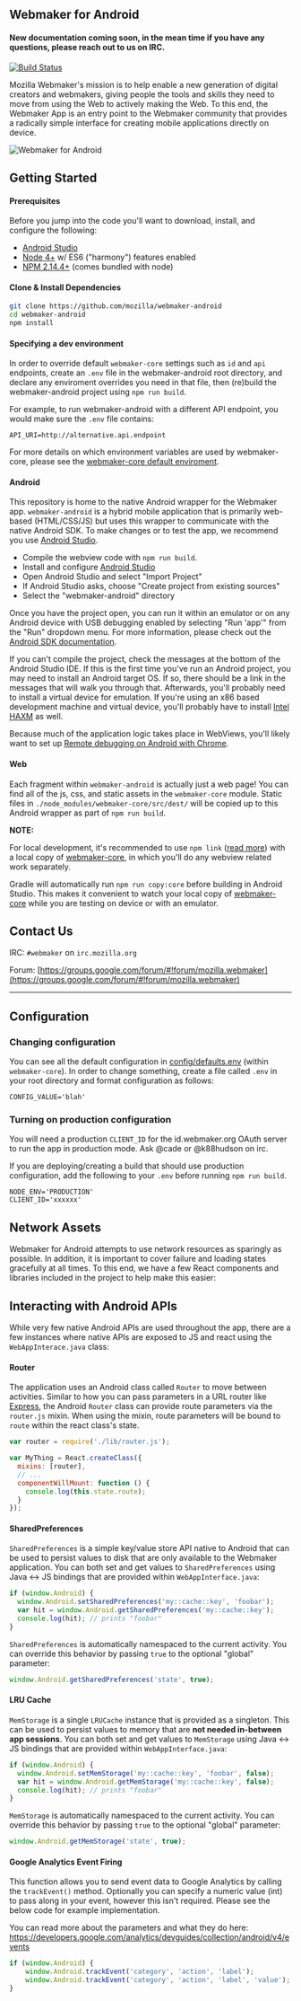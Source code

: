 ## Webmaker for Android

#### New documentation coming soon, in the mean time if you have any questions, please reach out to us on IRC.

[![Build Status](https://travis-ci.org/mozilla/webmaker-android.svg?branch=develop)](https://travis-ci.org/mozilla/webmaker-android)

Mozilla Webmaker's mission is to help enable a new generation of digital creators and webmakers, giving people the tools and skills they need to move from using the Web to actively making the Web. To this end, the Webmaker App is an entry point to the Webmaker community that provides a radically simple interface for creating mobile applications directly on device.

![Webmaker for Android](https://cloud.githubusercontent.com/assets/747641/7551523/6e866ae2-f640-11e4-8606-2e7f890b438e.jpg)

## Getting Started

#### Prerequisites
Before you jump into the code you'll want to download, install, and configure the following:

- [Android Studio](http://developer.android.com/sdk)
- [Node 4+](https://nodejs.org/) w/ ES6 ("harmony") features enabled
- [NPM 2.14.4+](https://www.npmjs.com/) (comes bundled with node)

#### Clone & Install Dependencies
```bash
git clone https://github.com/mozilla/webmaker-android
cd webmaker-android
npm install
```

#### Specifying a dev environment

In order to override default `webmaker-core` settings such as `id` and `api` endpoints, create an `.env` file in the webmaker-android root directory, and declare any enviroment overrides you need in that file, then (re)build the webmaker-android project using `npm run build`.

For example, to run webmaker-android with a different API endpoint, you would make sure the `.env` file contains:
```
API_URI=http://alternative.api.endpoint
```

For more details on which environment variables are used by webmaker-core, please see the [webmaker-core default enviroment](https://github.com/mozilla/webmaker-core/blob/develop/config/defaults.env).

#### Android

This repository is home to the native Android wrapper for the Webmaker app. `webmaker-android` is a hybrid mobile application that is primarily web-based (HTML/CSS/JS) but uses this wrapper to communicate with the native Android SDK. To make changes or to test the app, we recommend you use [Android Studio](http://developer.android.com/sdk/index.html).

- Compile the webview code with `npm run build`.
- Install and configure [Android Studio](http://developer.android.com/sdk)
- Open Android Studio and select "Import Project"
- If Android Studio asks, choose "Create project from existing sources"
- Select the "webmaker-android" directory

Once you have the project open, you can run it within an emulator or on any Android device with USB debugging enabled by selecting "Run 'app'" from the "Run" dropdown menu. For more information, please check out the [Android SDK documentation](http://developer.android.com/training/index.html).

If you can't compile the project, check the messages at the bottom of the Android Studio IDE. If this is the first time you've run an Android project, you may need to install an Android target OS. If so, there should be a link in the messages that will walk you through that. Afterwards, you'll probably need to install a virtual device for emulation. If you're using an x86 based development machine and virtual device, you'll probably have to install [Intel HAXM](https://software.intel.com/en-us/android/articles/intel-hardware-accelerated-execution-manager) as well.

Because much of the application logic takes place in WebViews, you'll likely want to set up [Remote debugging on Android with Chrome](https://developer.chrome.com/devtools/docs/remote-debugging).

#### Web
Each fragment within `webmaker-android` is actually just a web page! You can find all of the js, css, and static assets in the `webmaker-core` module. Static files in `./node_modules/webmaker-core/src/dest/` will be copied up to this Android wrapper as part of `npm run build`.

**NOTE:**

For local development, it's recommended to use `npm link` ([read more](https://docs.npmjs.com/cli/link)) with a local copy of [webmaker-core](https://github.com/mozilla/webmaker-core), in which you'll do any webview related work separately.

Gradle will automatically run `npm run copy:core` before building in Android Studio. This makes it convenient to watch your local copy of [webmaker-core](https://github.com/mozilla/webmaker-core) while you are testing on device or with an emulator.

## Contact Us
IRC: `#webmaker` on `irc.mozilla.org`

Forum: [https://groups.google.com/forum/#!forum/mozilla.webmaker](https://groups.google.com/forum/#!forum/mozilla.webmaker)

---

## Configuration

### Changing configuration

You can see all the default configuration in [config/defaults.env](https://github.com/mozilla/webmaker-core/blob/develop/config/defaults.env) (within `webmaker-core`). In order to change something, create a file called `.env` in your root directory and format configuration as follows:

```
CONFIG_VALUE='blah'

```

### Turning on production configuration

You will need a production `CLIENT_ID` for the id.webmaker.org OAuth server to run the app in production mode. Ask @cade or @k88hudson on irc.

If you are deploying/creating a build that should use production configuration, add the following to your `.env` before running `npm run build`.

```
NODE_ENV='PRODUCTION'
CLIENT_ID='xxxxxx'
```

## Network Assets

Webmaker for Android attempts to use network resources as sparingly as possible. In addition, it is important to cover failure and loading states gracefully at all times. To this end, we have a few React components and libraries included in the project to help make this easier:



## Interacting with Android APIs

While very few native Android APIs are used throughout the app, there are a few instances where native APIs are exposed to JS and react using the `WebAppInterace.java` class:

#### Router
The application uses an Android class called `Router` to move between activities. Similar to how you can pass parameters in a URL router like [Express](http://expressjs.com/), the Android `Router` class can provide route parameters via the `router.js` mixin. When using the mixin, route parameters will be bound to `route` within the react class's state.
```js
var router = require('./lib/router.js');

var MyThing = React.createClass({
  mixins: [router],
  // ...
  componentWillMount: function () {
    console.log(this.state.route);
  }
});
```

#### SharedPreferences
`SharedPreferences` is a simple key/value store API native to Android that can be used to persist values to disk that are only available to the Webmaker application. You can both set and get values to `SharedPreferences` using Java <-> JS bindings that are provided within `WebAppInterface.java`:
```js
if (window.Android) {
  window.Android.setSharedPreferences('my::cache::key', 'foobar');
  var hit = window.Android.getSharedPreferences('my::cache::key');
  console.log(hit); // prints "foobar"
}
```

`SharedPreferences` is automatically namespaced to the current activity. You can override this behavior by passing `true` to the optional "global" parameter:
```js
window.Android.getSharedPreferences('state', true);
```

#### LRU Cache
`MemStorage` is a single `LRUCache` instance that is provided as a singleton. This can be used to persist values to memory that are **not needed in-between app sessions**. You can both set and get values to `MemStorage` using Java <-> JS bindings that are provided within `WebAppInterface.java`:
```js
if (window.Android) {
  window.Android.setMemStorage('my::cache::key', 'foobar', false);
  var hit = window.Android.getMemStorage('my::cache::key', false);
  console.log(hit); // prints "foobar"
}
```

`MemStorage` is automatically namespaced to the current activity. You can override this behavior by passing `true` to the optional "global" parameter:
```js
window.Android.getMemStorage('state', true);
```

#### Google Analytics Event Firing

This function allows you to send event data to Google Analytics by calling the ```trackEvent()``` method. Optionally you can specify a numeric value (int) to pass along in your event, however this isn't required. Please see the below code for example implementation.

You can read more about the parameters and what they do here: https://developers.google.com/analytics/devguides/collection/android/v4/events

```js
if (window.Android) {
    window.Android.trackEvent('category', 'action', 'label');
    window.Android.trackEvent('category', 'action', 'label', 'value'); // optional value
}
```
